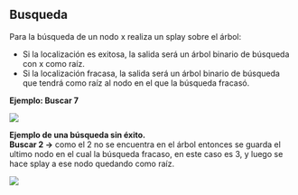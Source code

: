 ## Busqueda

Para la búsqueda de un nodo x realiza un splay sobre el árbol:  

- Si la localización es exitosa, la salida será un árbol binario de búsqueda con x como raíz.  
- Si la localización fracasa, la salida será un árbol binario de búsqueda que tendrá como raíz al nodo en el que la búsqueda fracasó.  
  
**Ejemplo: Buscar 7**  

![](/assets/images/splay-tree/splay_11.jpg)

  
**Ejemplo de una búsqueda sin éxito.**  
**Buscar 2 ->** como el 2 no se encuentra en el árbol entonces se guarda el ultimo nodo en el cual la búsqueda fracaso, en este caso es 3, y luego se hace splay a ese nodo quedando como raíz.

![](/assets/images/splay-tree/splay_12.jpg)